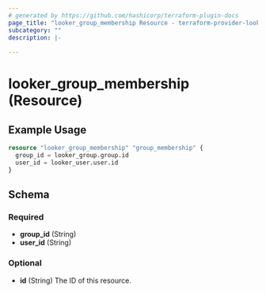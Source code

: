 ```yaml
---
# generated by https://github.com/hashicorp/terraform-plugin-docs
page_title: "looker_group_membership Resource - terraform-provider-looker"
subcategory: ""
description: |-
  
---
```


# looker_group_membership (Resource)



## Example Usage

```terraform
resource "looker_group_membership" "group_membership" {
  group_id = looker_group.group.id
  user_id = looker_user.user.id
}
```

<!-- schema generated by tfplugindocs -->
## Schema

### Required

- **group_id** (String)
- **user_id** (String)

### Optional

- **id** (String) The ID of this resource.


